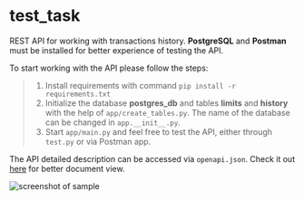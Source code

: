 # test_task

REST API for working with transactions history. 
**PostgreSQL** and **Postman** must be installed for better experience of testing the API.

To start working with the API please follow the steps:
>1. Install requirements with command ```pip install -r requirements.txt```
>2. Initialize the database **postgres_db** and tables **limits** and **history** with the help of 
>```app/create_tables.py```. The name of the database can be changed in ```app.__init__.py```.
>3. Start ```app/main.py``` and feel free to test the API, either through ```test.py``` or via Postman app.

The API detailed description can be accessed via ```openapi.json```. 
Check it out [here](https://editor.swagger.io/) for better document view.

![screenshot of sample](https://i0.wp.com/marketplace-cdn.atlassian.com/files/images/3a8b0e69-dbfa-474f-9eb3-101d1449087e.png?resize=650,400)